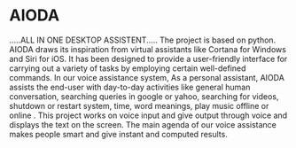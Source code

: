 # AIODA
.....ALL IN ONE DESKTOP ASSISTENT.....
 The project is based on python.
 AIODA draws its inspiration from virtual assistants like Cortana for Windows and Siri for iOS. It has been designed to provide a user-friendly interface for carrying out a variety of tasks by employing certain well-defined commands. 
 In our voice assistance system, As a personal assistant, AIODA assists the end-user with day-to-day activities like general human conversation, searching queries in google or yahoo, searching for videos, shutdown or restart system, time, word meanings, play music offline or online . This project works on voice input and give output through voice and displays the text on the screen.
 The main agenda of our voice assistance makes people smart and give instant and computed results. 
